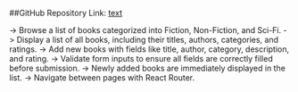 
##GitHub Repository Link:
[text](https://github.com/pranayAkarapu/Online-Library-System.git)


-> Browse a list of books categorized into Fiction, Non-Fiction, and Sci-Fi.
-> Display a list of all books, including their titles, authors, categories, and ratings.
-> Add new books with fields like title, author, category, description, and rating.
-> Validate form inputs to ensure all fields are correctly filled before submission.
-> Newly added books are immediately displayed in the list.
-> Navigate between pages with React Router.
